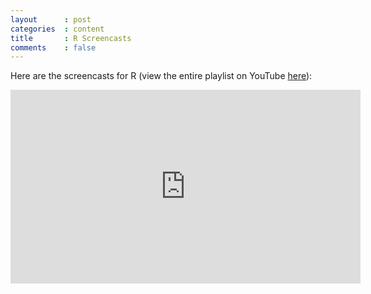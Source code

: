 ```yaml
---
layout      : post
categories  : content
title       : R Screencasts
comments    : false
---
```


<p>Here are the screencasts for R (view the entire playlist on YouTube <a href="http://www.youtube.com/playlist?list=PLnC5h3PY-zny76REn9WEQgRFkxnVzQAbx" target='_blank'>here</a>):

<center>
<iframe width="560" height="310" src="http://www.youtube.com/embed/videoseries?list=PLnC5h3PY-zny76REn9WEQgRFkxnVzQAbx" frameborder="0" allowfullscreen></iframe>
</center>
</p>
